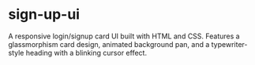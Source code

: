 # sign-up-ui
A responsive login/signup card UI built with HTML and CSS. Features a glassmorphism card design, animated background pan, and a typewriter-style heading with a blinking cursor effect.
